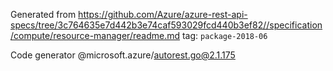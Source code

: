 Generated from https://github.com/Azure/azure-rest-api-specs/tree/3c764635e7d442b3e74caf593029fcd440b3ef82//specification/compute/resource-manager/readme.md tag: `package-2018-06`

Code generator @microsoft.azure/autorest.go@2.1.175



